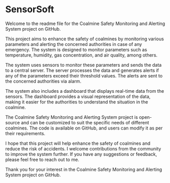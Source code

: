 # SensorSoft
Welcome to the readme file for the Coalmine Safety Monitoring and Alerting System project on GitHub. 

This project aims to enhance the safety of coalmines by monitoring various parameters and alerting the concerned authorities 
in case of any emergency. The system is designed to monitor parameters such as temperature, humidity, gas concentration,
and air quality, among others. 

The system uses sensors to monitor these parameters and sends the data to a central server.
The server processes the data and generates alerts if any of the parameters exceed their threshold values.
The alerts are sent to the concerned authorities via alarm. 

The system also includes a dashboard that displays real-time data from the sensors.
The dashboard provides a visual representation of the data, making it easier for the authorities to understand the situation in the coalmine. 

The Coalmine Safety Monitoring and Alerting System project is open-source and
can be customized to suit the specific needs of different coalmines.
The code is available on GitHub, and users can modify it as per their requirements. 

I hope that this project will help enhance the safety of coalmines and reduce the risk of accidents.
I welcome contributions from the community to improve the system further.
If you have any suggestions or feedback, please feel free to reach out to me. 

Thank you for your interest in the Coalmine Safety Monitoring and Alerting System project on GitHub.
